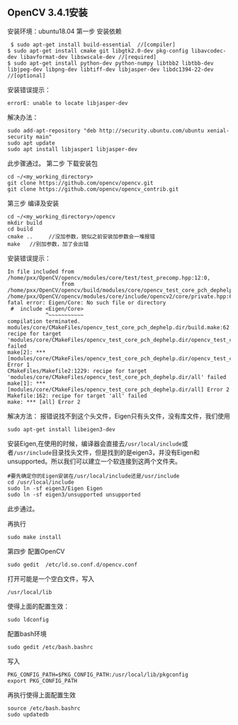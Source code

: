 ## OpenCV 3.4.1安装
安装环境：ubuntu18.04
第一步 安装依赖
```
 $ sudo apt-get install build-essential  //[compiler]
$ sudo apt-get install cmake git libgtk2.0-dev pkg-config libavcodec-dev libavformat-dev libswscale-dev //[required] 
$ sudo apt-get install python-dev python-numpy libtbb2 libtbb-dev libjpeg-dev libpng-dev libtiff-dev libjasper-dev libdc1394-22-dev  //[optional] 
```
安装错误提示：
```
errorE: unable to locate libjasper-dev
```
解决办法：
```
sudo add-apt-repository "deb http://security.ubuntu.com/ubuntu xenial-security main"
sudo apt update
sudo apt install libjasper1 libjasper-dev
```
此步骤通过。
第二步 下载安装包
```
cd ~/<my_working_directory>
git clone https://github.com/opencv/opencv.git
git clone https://github.com/opencv/opencv_contrib.git
```
第三步 编译及安装
```
cd ~/<my_working_directory>/opencv
mkdir build
cd build
cmake ..     //没加参数，貌似之前安装加参数会一堆报错
make   //别加参数，加了会出错
```
安装错误提示：
```
In file included from /home/pxx/OpenCV/opencv/modules/core/test/test_precomp.hpp:12:0,
                 from /home/pxx/OpenCV/opencv/build/modules/core/opencv_test_core_pch_dephelp.cxx:1:
/home/pxx/OpenCV/opencv/modules/core/include/opencv2/core/private.hpp:66:12: fatal error: Eigen/Core: No such file or directory
 #  include <Eigen/Core>
            ^~~~~~~~~~~~
compilation terminated.
modules/core/CMakeFiles/opencv_test_core_pch_dephelp.dir/build.make:62: recipe for target 'modules/core/CMakeFiles/opencv_test_core_pch_dephelp.dir/opencv_test_core_pch_dephelp.cxx.o' failed
make[2]: *** [modules/core/CMakeFiles/opencv_test_core_pch_dephelp.dir/opencv_test_core_pch_dephelp.cxx.o] Error 1
CMakeFiles/Makefile2:1229: recipe for target 'modules/core/CMakeFiles/opencv_test_core_pch_dephelp.dir/all' failed
make[1]: *** [modules/core/CMakeFiles/opencv_test_core_pch_dephelp.dir/all] Error 2
Makefile:162: recipe for target 'all' failed
make: *** [all] Error 2
```
解决方法：
报错说找不到这个头文件，Eigen只有头文件，没有库文件，我们使用
```
sudo apt-get install libeigen3-dev
```
安装Eigen,在使用的时候，编译器会直接去`/usr/local/include`或者`/usr/include`目录找头文件，但是找到的是eigen3，并没有Eigen和unsupported。所以我们可以建立一个软连接到这两个文件夹。
```
#要先确定你的Eigen安装在/usr/local/include还是/usr/include
cd /usr/local/include
sudo ln -sf eigen3/Eigen Eigen
sudo ln -sf eigen3/unsupported unsupported
```
此步通过。

再执行
```
sudo make install
```
第四步 配置OpenCV
```
sudo gedit  /etc/ld.so.conf.d/opencv.conf
```
打开可能是一个空白文件，写入
```
/usr/local/lib
```
使得上面的配置生效：
```
sudo ldconfig
```
配置bash环境
```
sudo gedit /etc/bash.bashrc
```
写入
```
PKG_CONFIG_PATH=$PKG_CONFIG_PATH:/usr/local/lib/pkgconfig
export PKG_CONFIG_PATH
```
再执行使得上面配置生效
```
source /etc/bash.bashrc
sudo updatedb
```